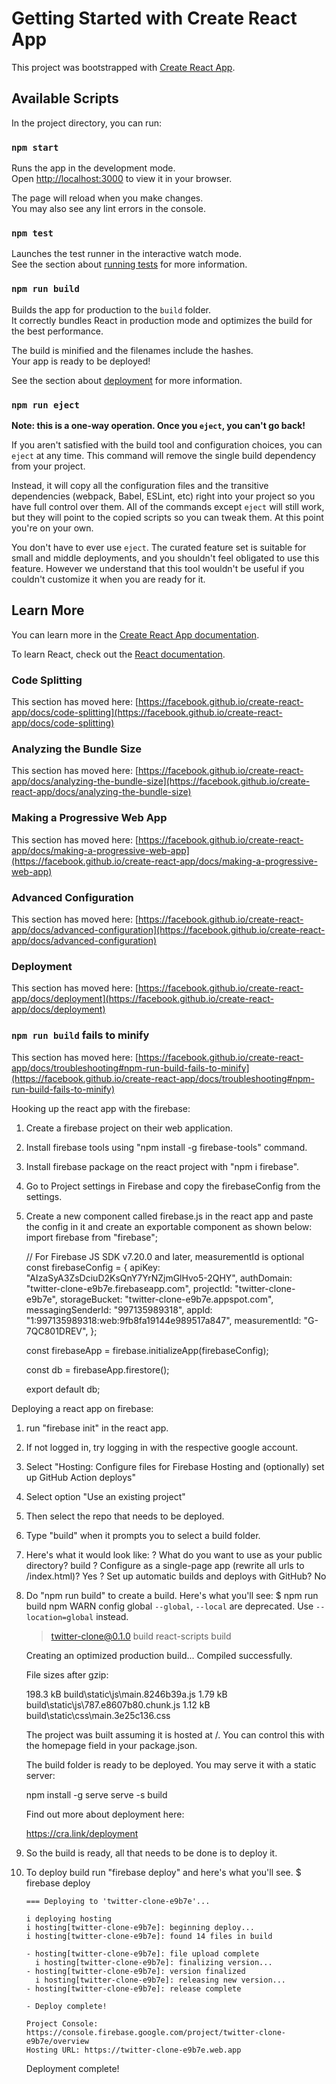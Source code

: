 # Getting Started with Create React App

This project was bootstrapped with [Create React App](https://github.com/facebook/create-react-app).

## Available Scripts

In the project directory, you can run:

### `npm start`

Runs the app in the development mode.\
Open [http://localhost:3000](http://localhost:3000) to view it in your browser.

The page will reload when you make changes.\
You may also see any lint errors in the console.

### `npm test`

Launches the test runner in the interactive watch mode.\
See the section about [running tests](https://facebook.github.io/create-react-app/docs/running-tests) for more information.

### `npm run build`

Builds the app for production to the `build` folder.\
It correctly bundles React in production mode and optimizes the build for the best performance.

The build is minified and the filenames include the hashes.\
Your app is ready to be deployed!

See the section about [deployment](https://facebook.github.io/create-react-app/docs/deployment) for more information.

### `npm run eject`

**Note: this is a one-way operation. Once you `eject`, you can't go back!**

If you aren't satisfied with the build tool and configuration choices, you can `eject` at any time. This command will remove the single build dependency from your project.

Instead, it will copy all the configuration files and the transitive dependencies (webpack, Babel, ESLint, etc) right into your project so you have full control over them. All of the commands except `eject` will still work, but they will point to the copied scripts so you can tweak them. At this point you're on your own.

You don't have to ever use `eject`. The curated feature set is suitable for small and middle deployments, and you shouldn't feel obligated to use this feature. However we understand that this tool wouldn't be useful if you couldn't customize it when you are ready for it.

## Learn More

You can learn more in the [Create React App documentation](https://facebook.github.io/create-react-app/docs/getting-started).

To learn React, check out the [React documentation](https://reactjs.org/).

### Code Splitting

This section has moved here: [https://facebook.github.io/create-react-app/docs/code-splitting](https://facebook.github.io/create-react-app/docs/code-splitting)

### Analyzing the Bundle Size

This section has moved here: [https://facebook.github.io/create-react-app/docs/analyzing-the-bundle-size](https://facebook.github.io/create-react-app/docs/analyzing-the-bundle-size)

### Making a Progressive Web App

This section has moved here: [https://facebook.github.io/create-react-app/docs/making-a-progressive-web-app](https://facebook.github.io/create-react-app/docs/making-a-progressive-web-app)

### Advanced Configuration

This section has moved here: [https://facebook.github.io/create-react-app/docs/advanced-configuration](https://facebook.github.io/create-react-app/docs/advanced-configuration)

### Deployment

This section has moved here: [https://facebook.github.io/create-react-app/docs/deployment](https://facebook.github.io/create-react-app/docs/deployment)

### `npm run build` fails to minify

This section has moved here: [https://facebook.github.io/create-react-app/docs/troubleshooting#npm-run-build-fails-to-minify](https://facebook.github.io/create-react-app/docs/troubleshooting#npm-run-build-fails-to-minify)

Hooking up the react app with the firebase:

1. Create a firebase project on their web application.
2. Install firebase tools using "npm install -g firebase-tools" command.
3. Install firebase package on the react project with "npm i firebase".
4. Go to Project settings in Firebase and copy the firebaseConfig from the settings.
5. Create a new component called firebase.js in the react app and paste the config in it and create an exportable component as shown below:
   import firebase from "firebase";

   // For Firebase JS SDK v7.20.0 and later, measurementId is optional
   const firebaseConfig = {
   apiKey: "AIzaSyA3ZsDciuD2KsQnY7YrNZjmGlHvo5-2QHY",
   authDomain: "twitter-clone-e9b7e.firebaseapp.com",
   projectId: "twitter-clone-e9b7e",
   storageBucket: "twitter-clone-e9b7e.appspot.com",
   messagingSenderId: "997135989318",
   appId: "1:997135989318:web:9fb8fa19144e989517a847",
   measurementId: "G-7QC801DREV",
   };

   const firebaseApp = firebase.initializeApp(firebaseConfig);

   const db = firebaseApp.firestore();

   export default db;

Deploying a react app on firebase:

1.  run "firebase init" in the react app.
2.  If not logged in, try logging in with the respective google account.
3.  Select "Hosting: Configure files for Firebase Hosting and (optionally) set up GitHub Action deploys"
4.  Select option "Use an existing project"
5.  Then select the repo that needs to be deployed.
6.  Type "build" when it prompts you to select a build folder.
7.  Here's what it would look like:
    ? What do you want to use as your public directory? build
    ? Configure as a single-page app (rewrite all urls to /index.html)? Yes
    ? Set up automatic builds and deploys with GitHub? No
8.  Do "npm run build" to create a build.
    Here's what you'll see:
    $ npm run build
    npm WARN config global `--global`, `--local` are deprecated. Use `--location=global` instead.

    > twitter-clone@0.1.0 build
    > react-scripts build

    Creating an optimized production build...
    Compiled successfully.

    File sizes after gzip:

    198.3 kB build\static\js\main.8246b39a.js
    1.79 kB build\static\js\787.e8607b80.chunk.js
    1.12 kB build\static\css\main.3e25c136.css

    The project was built assuming it is hosted at /.
    You can control this with the homepage field in your package.json.

    The build folder is ready to be deployed.
    You may serve it with a static server:

    npm install -g serve
    serve -s build

    Find out more about deployment here:

    https://cra.link/deployment

9.  So the build is ready, all that needs to be done is to deploy it.
10. To deploy build run "firebase deploy" and here's what you'll see.
    $ firebase deploy

        === Deploying to 'twitter-clone-e9b7e'...

        i deploying hosting
        i hosting[twitter-clone-e9b7e]: beginning deploy...
        i hosting[twitter-clone-e9b7e]: found 14 files in build

        - hosting[twitter-clone-e9b7e]: file upload complete
          i hosting[twitter-clone-e9b7e]: finalizing version...
        - hosting[twitter-clone-e9b7e]: version finalized
          i hosting[twitter-clone-e9b7e]: releasing new version...
        - hosting[twitter-clone-e9b7e]: release complete

        - Deploy complete!

        Project Console: https://console.firebase.google.com/project/twitter-clone-e9b7e/overview
        Hosting URL: https://twitter-clone-e9b7e.web.app

    Deployment complete!
